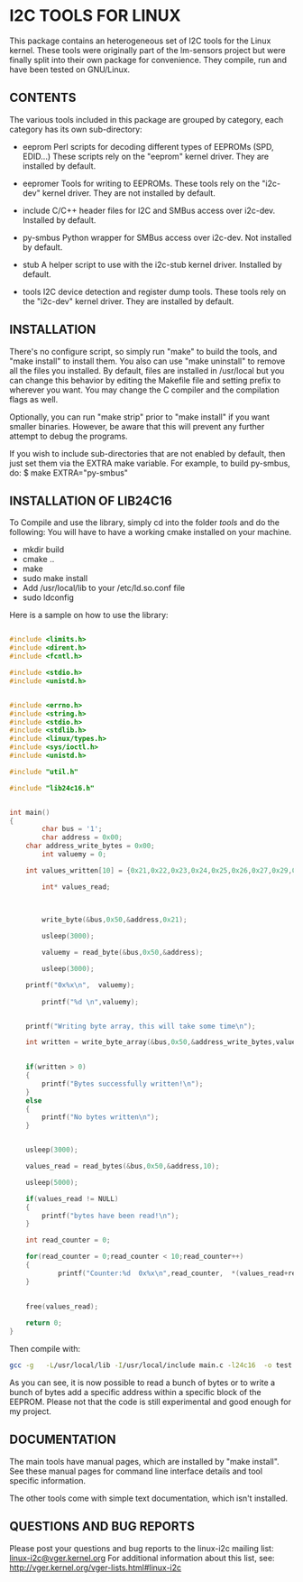 I2C TOOLS FOR LINUX
===================

This package contains an heterogeneous set of I2C tools for the Linux kernel.
These tools were originally part of the lm-sensors project but were finally
split into their own package for convenience. They compile, run and have been
tested on GNU/Linux.


CONTENTS
--------

The various tools included in this package are grouped by category, each
category has its own sub-directory:

* eeprom
  Perl scripts for decoding different types of EEPROMs (SPD, EDID...) These
  scripts rely on the "eeprom" kernel driver. They are installed by default.

* eepromer
  Tools for writing to EEPROMs. These tools rely on the "i2c-dev" kernel
  driver. They are not installed by default.

* include
  C/C++ header files for I2C and SMBus access over i2c-dev. Installed by
  default.

* py-smbus
  Python wrapper for SMBus access over i2c-dev. Not installed by default.

* stub
  A helper script to use with the i2c-stub kernel driver. Installed by
  default.

* tools
  I2C device detection and register dump tools. These tools rely on the
  "i2c-dev" kernel driver. They are installed by default.


INSTALLATION
------------

There's no configure script, so simply run "make" to build the tools, and
"make install" to install them. You also can use "make uninstall" to remove
all the files you installed. By default, files are installed in /usr/local
but you can change this behavior by editing the Makefile file and setting
prefix to wherever you want. You may change the C compiler and the
compilation flags as well.

Optionally, you can run "make strip" prior to "make install" if you want
smaller binaries. However, be aware that this will prevent any further
attempt to debug the programs.

If you wish to include sub-directories that are not enabled by default, then
just set them via the EXTRA make variable. For example, to build py-smbus,
do:
  $ make EXTRA="py-smbus"


INSTALLATION OF LIB24C16
------------------------

To Compile and use the library, simply cd into the folder *tools* and do the following:
You will have to have a working cmake installed on your machine.

* mkdir build
* cmake ..
* make
* sudo make install
* Add /usr/local/lib to your /etc/ld.so.conf file
* sudo ldconfig

Here is a sample on how to use the library:


```C

#include <limits.h>
#include <dirent.h>
#include <fcntl.h>

#include <stdio.h>
#include <unistd.h>


#include <errno.h>
#include <string.h>
#include <stdio.h>
#include <stdlib.h>
#include <linux/types.h>
#include <sys/ioctl.h>
#include <unistd.h>

#include "util.h"

#include "lib24c16.h"


int main()
{
    	char bus = '1';
    	char address = 0x00;
	char address_write_bytes = 0x00;
    	int valuemy = 0;    

	int values_written[10] = {0x21,0x22,0x23,0x24,0x25,0x26,0x27,0x29,0x30,0x31};

    	int* values_read;
    


    	write_byte(&bus,0x50,&address,0x21);
   
    	usleep(3000);

    	valuemy = read_byte(&bus,0x50,&address);

    	usleep(3000);

	printf("0x%x\n",  valuemy); 
    
    	printf("%d \n",valuemy);


	printf("Writing byte array, this will take some time\n");

	int written = write_byte_array(&bus,0x50,&address_write_bytes,values_written,10);
	

	if(written > 0)
	{
		printf("Bytes successfully written!\n");
	}
 	else
	{
		printf("No bytes written\n");
	}


	usleep(3000);

	values_read = read_bytes(&bus,0x50,&address,10);

	usleep(5000);

	if(values_read != NULL)
	{
		printf("bytes have been read!\n");		
	}

	int read_counter = 0;

	for(read_counter = 0;read_counter < 10;read_counter++)
	{
			printf("Counter:%d  0x%x\n",read_counter,  *(values_read+read_counter)); 
	}
		

	free(values_read);	
    	
	return 0;
}
```
Then compile with:

```bash
gcc -g   -L/usr/local/lib -I/usr/local/include main.c -l24c16  -o test
```

As you can see, it is now possible to read a bunch of bytes or to write a bunch of bytes add a specific address within a specific block of the EEPROM. Please not that the code is still experimental and good enough for my project.

DOCUMENTATION
-------------

The main tools have manual pages, which are installed by "make install".
See these manual pages for command line interface details and tool specific
information.

The other tools come with simple text documentation, which isn't installed.


QUESTIONS AND BUG REPORTS
-------------------------

Please post your questions and bug reports to the linux-i2c mailing list:
  linux-i2c@vger.kernel.org
For additional information about this list, see:
  http://vger.kernel.org/vger-lists.html#linux-i2c
